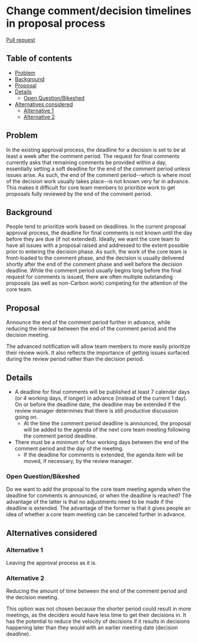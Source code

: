 # Change comment/decision timelines in proposal process

<!--
Part of the Carbon Language project, under the Apache License v2.0 with LLVM
Exceptions. See /LICENSE for license information.
SPDX-License-Identifier: Apache-2.0 WITH LLVM-exception
-->

[Pull request](https://github.com/carbon-language/carbon-lang/pull/74)

<!-- toc -->

## Table of contents

-   [Problem](#problem)
-   [Background](#background)
-   [Proposal](#proposal)
-   [Details](#details)
    -   [Open Question/Bikeshed](#open-questionbikeshed)
-   [Alternatives considered](#alternatives-considered)
    -   [Alternative 1](#alternative-1)
    -   [Alternative 2](#alternative-2)

<!-- tocstop -->

## Problem

In the existing approval process, the deadline for a decision is set to be at
least a week after the comment period. The request for final comments currently
asks that remaining comments be provided within a day, essentially setting a
soft deadline for the end of the comment period unless issues arise. As such,
the end of the comment period--which is where most of the decision work usually
takes place--is not known very far in advance. This makes it difficult for core
team members to prioritize work to get proposals fully reviewed by the end of
the comment period.

## Background

People tend to prioritize work based on deadlines. In the current proposal
approval process, the deadline for final comments is not known until the day
before they are due (if not extended). Ideally, we want the core team to have
all issues with a proposal raised and addressed to the extent possible prior to
entering the decision phase. As such, the work of the core team is front-loaded
to the comment phase, and the decision is usually delivered shortly after the
end of the comment phase and well before the decision deadline. While the
comment period usually begins long before the final request for comments is
issued, there are often multiple outstanding proposals (as well as non-Carbon
work) competing for the attention of the core team.

## Proposal

Announce the end of the comment period further in advance, while reducing the
interval between the end of the comment period and the decision meeting.

The advanced notification will allow team members to more easily prioritize
their review work. It also reflects the importance of getting issues surfaced
during the review period rather than the decision period.

## Details

-   A deadline for final comments will be published at least 7 calendar days (or
    4 working days, if longer) in advance (instead of the current 1 day). On or
    before the deadline date, the deadline may be extended if the review manager
    determines that there is still productive discussion going on.
    -   At the time the comment period deadline is announced, the proposal will
        be added to the agenda of the next core team meeting following the
        comment period deadline.
-   There must be a minimum of four working days between the end of the comment
    period and the day of the meeting.
    -   If the deadline for comments is extended, the agenda item will be moved,
        if necessary, by the review manager.

### Open Question/Bikeshed

Do we want to add the proposal to the core team meeting agenda when the deadline
for comments is announced, or when the deadline is reached? The advantage of the
latter is that no adjustments need to be made if the deadline is extended. The
advantage of the former is that it gives people an idea of whether a core team
meeting can be canceled further in advance.

## Alternatives considered

### Alternative 1

Leaving the approval process as it is.

### Alternative 2

Reducing the amount of time between the end of the comment period and the
decision meeting.

This option was not chosen because the shorter period could result in more
meetings, as the deciders would have less time to get their decisions in. It has
the potential to reduce the velocity of decisions if it results in decisions
happening later than they would with an earlier meeting date (decision
deadline).
